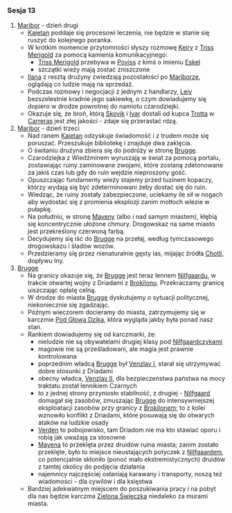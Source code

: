 ### Sesja 13
1. [Maribor](#l_maribor) - dzień drugi
    - [Kajetan](#g_kajetan) poddaje się procesowi leczenia, nie będzie w stanie się ruszyć do kolejnego poranka.
    - W krótkim momencie przytomności słyszy rozmowę [Keiry](#p_keira_metz) z [Triss Merigold](#p_triss_merigold) za pomocą kamienia komunikacyjnego:
        - [Triss Merigold](#p_triss_merigold) przebywa w [Poviss](#l_poviss) z kimś o imieniu [Eskel](#p_eskel)
        - szczątki wieży mają zostać zniszczone
    - [Ilana](#g_ilana) z resztą drużyny zwiedzają pozostałości po [Mariborze](#l_maribor), oglądają co ludzie mają na sprzedaż.
    - Podczas rozmowy i negocjacji z jednym z handlarzy, [Leiv](#p_leiv) bezszelestnie kradnie jego sakiewkę, o czym dowiadujemy się dopiero w drodze powrotnej do namiotu czarodziejki.
    - Okazuje się, że broń, którą [Skovik](#p_skovik) i [Ivar](#p_ivar) dostali od kupca [Trotta](#p_trott) w [Carreras](#l_carreras) jest złej jakości - zdaje się przerastać rdzą.
2. [Maribor](#l_maribor) - dzień trzeci
    - Nad ranem [Kajetan](#g_kajetan) odzyskuje świadomość i z trudem może się poruszać. Przeszukuje bibliotekę i znajduje dwa zaklęcia.
    - O świtaniu drużyna zbiera się do podróży w stronę [Brugge](#l_brugge).
    - Czarodziejka z Wiedźminem wyruszają w świat za pomocą portalu, zostawiając ruiny zaminowane zwojami, które zostaną zdetonowane za jakiś czas lub gdy do ruin wejdzie nieproszony gość.
    - Opuszczając fundamenty wieży stajemy przed tuzinem kopaczy, którzy wydają się być zdeterminowani żeby dostać się do ruin.
    - Wiedząc, że ruiny zostały zabezpieczone, uciekamy ile sił w nogach aby wydostać się z promienia eksplozji zanim motłoch wlezie w pułapkę.
    - Na południu, w stronę [Mayeny](#l_mayena) (albo i nad samym miastem), kłębią się koncentrycznie ułożone chmury. Drogowskaz na same miasto jest przekreślony czerwoną farbą.
    - Decydujemy się iść do [Brugge](#l_brugge) na przełaj, według tymczasowego drogowskazu i śladów wozów.
    - Przedzieramy się przez nienaturalnie gęsty las, mijając źródła [Chotli](#l_chotla), dopływu Iny.
3. [Brugge](#l_brugge)
    - Na granicy okazuje się, że [Brugge](#l_brugge) jest teraz lennem [Nilfgaardu](#l_nilfgaard), w trakcie otwartej wojny z Driadami z [Brokilonu](#l_brokilon). Przekraczamy granicę uiszczając opłatę celną.
    - W drodze do miasta [Brugge](#l_m_brugge) dyskutujemy o sytuacji politycznej, niekoniecznie się zgadzając.
    - Późnym wieczorem docieramy do miasta, zatrzymujemy się w karczmie [Pod Głową Dzika](#l_glowa_dzika), która wygląda jakby była ponad nasz stan.
    - Rankiem dowiadujemy się od karczmarki, że:
        - nieludzie nie są obywatelami drugiej klasy pod [Nilfgaardczykami](#l_nilfgaard)
        - magowie nie są prześladowani, ale magia jest prawnie kontrolowana
        - poprzednim władcą [Brugge](#l_brugge) był [Venzlav I](#p_krol_venzlav_i), starał się utrzymywać dobre stosunki z Driadami
        - obecny władca, [Venzlav II](#p_krol_venzlav_ii), dla bezpieczeństwa państwa na mocy traktatu został lennikiem Czarnych
        - to z jednej strony przyniosło stabilność, z drugiej - [Nilfgaard](#l_nilfgaard) domagał się zasobów, zmuszając [Brugge](#l_brugge) do intensywniejszej eksploatacji zasobów przy granicy z [Brokilonem](#l_brokilon); to z kolei wznowiło konflikt z Driadami, które posuwają się do otwarych ataków na ludzkie osady
        - [Verden](#l_verden) to pobojowisko, tam Driadom nie ma kto stawiać oporu i robią jak uważają za stosowne
        - [Mayena](#l_mayena) to przeklęta przez druidów ruina miasta; zanim zostało przeklęte, było to miejsce nieustających potyczek z [Nilfgaardem](#l_nilfgaard), co potencjalnie skłoniło (ponoć mało ekstremistycznych) druidów z tamtej okolicy do podjęcia działania
        - najemnicy najczęściej osłaniają karawany i transporty, noszą też wiadomości - dla cywilów i dla księstwa
    - Bardziej adekwatnym miejscem do poszukiwania pracy i na pobyt dla nas będzie karczma [Zielona Świeczka](#l_zielona_swieczka) niedaleko za murami miasta.